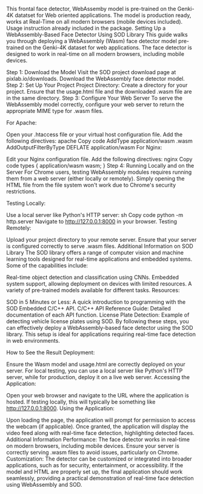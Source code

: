 This frontal face detector, WebAssemby model is pre-trained on the Genki-4K datatset for Web oriented applications. The model is production ready, works at Real-Time on all modern browsers (mobile devices included). Usage instruction already included in the package.
Setting Up a WebAssembly-Based Face Detector Using SOD Library
This guide walks you through deploying a WebAssembly (Wasm) face detector model pre-trained on the Genki-4K dataset for web applications. The face detector is designed to work in real-time on all modern browsers, including mobile devices.

Step 1: Download the Model
Visit the SOD project download page at pixlab.io/downloads.
Download the WebAssembly face detector model.
Step 2: Set Up Your Project
Project Directory:
Create a directory for your project. Ensure that the usage.html file and the downloaded .wasm file are in the same directory.
Step 3: Configure Your Web Server
To serve the WebAssembly model correctly, configure your web server to return the appropriate MIME type for .wasm files.

For Apache:

Open your .htaccess file or your virtual host configuration file.
Add the following directives:
apache
Copy code
AddType application/wasm .wasm
AddOutputFilterByType DEFLATE application/wasm
For Nginx:

Edit your Nginx configuration file.
Add the following directives:
nginx
Copy code
types {
    application/wasm wasm;
}
Step 4: Running Locally and on the Server
For Chrome users, testing WebAssembly modules requires running them from a web server (either locally or remotely). Simply opening the HTML file from the file system won't work due to Chrome's security restrictions.

Testing Locally:

Use a local server like Python's HTTP server:
sh
Copy code
python -m http.server
Navigate to http://127.0.0.1:8000 in your browser.
Testing Remotely:

Upload your project directory to your remote server.
Ensure that your server is configured correctly to serve .wasm files.
Additional Information on SOD Library
The SOD library offers a range of computer vision and machine learning tools designed for real-time applications and embedded systems. Some of the capabilities include:

Real-time object detection and classification using CNNs.
Embedded system support, allowing deployment on devices with limited resources.
A variety of pre-trained models available for different tasks.
Resources:

SOD in 5 Minutes or Less: A quick introduction to programming with the SOD Embedded C/C++ API.
C/C++ API Reference Guide: Detailed documentation of each API function.
License Plate Detection: Example of detecting vehicle license plates using SOD.
By following these steps, you can effectively deploy a WebAssembly-based face detector using the SOD library. This setup is ideal for applications requiring real-time face detection in web environments.

How to See the Result
Deployment:

Ensure the Wasm model and usage.html are correctly deployed on your server.
For local testing, you can use a local server like Python's HTTP server, while for production, deploy it on a live web server.
Accessing the Application:

Open your web browser and navigate to the URL where the application is hosted. If testing locally, this will typically be something like http://127.0.0.1:8000.
Using the Application:

Upon loading the page, the application will prompt for permission to access the webcam (if applicable).
Once granted, the application will display the video feed along with real-time face detection, highlighting detected faces.
Additional Information
Performance: The face detector works in real-time on modern browsers, including mobile devices. Ensure your server is correctly serving .wasm files to avoid issues, particularly on Chrome.
Customization: The detector can be customized or integrated into broader applications, such as for security, entertainment, or accessibility.
If the model and HTML are properly set up, the final application should work seamlessly, providing a practical demonstration of real-time face detection using WebAssembly and SOD.
